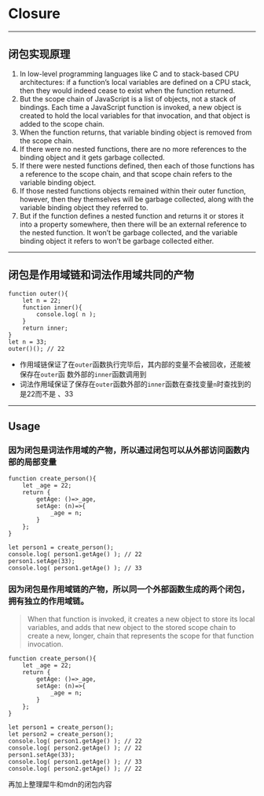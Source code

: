 # Closure

***
## 闭包实现原理
1. In low-level programming languages like C and to stack-based CPU
architectures: if a function’s local variables are defined on a CPU stack, then
they would indeed cease to exist when the function returned.
2. But the scope chain of JavaScript is a list of objects, not a stack of
bindings. Each time a JavaScript function is invoked, a new object is created to
hold the local variables for that invocation, and that object is added to the
scope chain.
3. When the function returns, that variable binding object is removed from the
scope chain.
4. If there were no nested functions, there are no more references to the
binding object and it gets garbage collected.
5. If there were nested functions defined, then each of those functions has a
reference to the scope chain, and that scope chain refers to the variable
binding object.
6. If those nested functions objects remained within their outer function,
however, then they themselves will be garbage collected, along with the variable
binding object they referred to.
7. But if the function defines a nested function and returns it or stores it
into a property somewhere, then there will be an external reference to the
nested function. It won’t be garbage collected, and the variable binding object
it refers to won’t be garbage collected either.


***
## 闭包是作用域链和词法作用域共同的产物
```
function outer(){
    let n = 22;
    function inner(){
        console.log( n );
    }
    return inner;
}
let n = 33;
outer()(); // 22
```
* 作用域链保证了在`outer`函数执行完毕后，其内部的变量不会被回收，还能被保存在`outer`函
数外部的`inner`函数调用到
* 词法作用域保证了保存在`outer`函数外部的`inner`函数在查找变量`n`时查找到的是22而不是
、33

***
## Usage
### 因为闭包是词法作用域的产物，所以通过闭包可以从外部访问函数内部的局部变量
```
function create_person(){
    let _age = 22;
    return {
        getAge: ()=>_age,
        setAge: (n)=>{
            _age = n;
        }
    };
}

let person1 = create_person();
console.log( person1.getAge() ); // 22
person1.setAge(33);
console.log( person1.getAge() ); // 33
```
### 因为闭包是作用域链的产物，所以同一个外部函数生成的两个闭包，拥有独立的作用域链。
> When that function is invoked, it creates a new object to store its local variables, and adds that new object to the stored scope chain to create a new, longer, chain that represents the scope for that function invocation.

```
function create_person(){
    let _age = 22;
    return {
        getAge: ()=>_age,
        setAge: (n)=>{
            _age = n;
        }
    };
}

let person1 = create_person();
let person2 = create_person();
console.log( person1.getAge() ); // 22
console.log( person2.getAge() ); // 22
person1.setAge(33);
console.log( person1.getAge() ); // 33
console.log( person2.getAge() ); // 22
```

再加上整理犀牛和mdn的闭包内容
